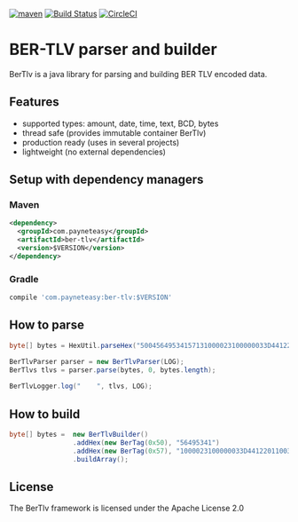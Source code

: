 [![maven](https://maven-badges.herokuapp.com/maven-central/com.payneteasy/ber-tlv/badge.svg)](https://maven-badges.herokuapp.com/maven-central/com.payneteasy/ber-tlv)
[![Build Status](https://travis-ci.org/evsinev/ber-tlv.svg?branch=master)](https://travis-ci.org/evsinev/ber-tlv)
[![CircleCI](https://circleci.com/gh/evsinev/ber-tlv.svg?style=svg)](https://circleci.com/gh/evsinev/ber-tlv)

BER-TLV parser and builder
==========================

BerTlv is a java library for parsing and building BER TLV encoded data.

## Features

* supported types: amount, date, time, text, BCD, bytes
* thread safe (provides immutable container BerTlv)
* production ready (uses in several projects)
* lightweight (no external dependencies)

## Setup with dependency managers

### Maven

```xml
<dependency>
  <groupId>com.payneteasy</groupId>
  <artifactId>ber-tlv</artifactId>
  <version>$VERSION</version>
</dependency>
```

### Gradle

```groovy
compile 'com.payneteasy:ber-tlv:$VERSION'
```

How to parse
------------

```java
byte[] bytes = HexUtil.parseHex("50045649534157131000023100000033D44122011003400000481F");

BerTlvParser parser = new BerTlvParser(LOG);
BerTlvs tlvs = parser.parse(bytes, 0, bytes.length);
  
BerTlvLogger.log("    ", tlvs, LOG);
```

How to build
------------

```java
byte[] bytes =  new BerTlvBuilder()
                .addHex(new BerTag(0x50), "56495341")
                .addHex(new BerTag(0x57), "1000023100000033D44122011003400000481F")
                .buildArray();
```


## License

The BerTlv framework is licensed under the Apache License 2.0
